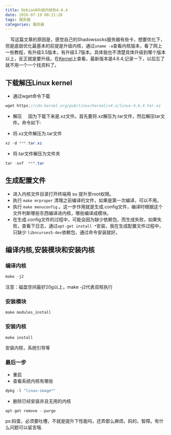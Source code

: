 ```yaml
---
title: Debian8升级内核到4.6.4
date: 2016-07-19 00:21:28
tags: 服务器
categories: 服务器
---
```


&nbsp;&nbsp;&nbsp;&nbsp;写这篇文章的原因是，感觉自己的Shadowsocks服务器有些卡，想要优化下，但是底层优化最基本的前提是升级内核，通过`uname -a`查看内核版本，看了网上一些教程，有升级3.5版本，有升级3.7版本。具体我也不清楚具体升级到哪个版本以上，反正就是要升级。在[Kernel](https://www.kernel.org/)上查看，最新版本是4.6.4,记录一下，以后忘了就不用一个一个找资料了。<!--more-->

## 下载解压Linux kernel
- 通过wget命令下载

```Java
wget https://cdn.kernel.org/pub/linux/kernel/v4.x/linux-4.6.4.tar.xz
```

- 解压
  &nbsp;&nbsp;&nbsp;&nbsp;因为下载下来是.xz文件。首先要将.xz解压为.tar文件，然后解压tar文件。命令如下:

- 将.xz文件解压为.tar文件

``` Java
xz -d ***.tar.xz
```

- 将.tar文件解压为文件夹

``` Java
tar -xvf  ***.tar
```

## 生成配置文件

- 进入内核文件目录打开终端用 su 提升至root权限。
- 执行 `make mrproper` 清理之前编译的文件，如果是第一次编译，可以不用。
- 执行 `make menuconfig` 。这一步作用就是生成.config文件，编译时根据这个文件判断哪些东西编译进内核，哪些编译成模块。
- 在生成.config文件的过程中，可能会因为缺少依赖包，而生成失败，如果失败，查看下日志，通过`apt-get install *`安装，我在生成配置文件过程中，只缺少 `libncurses5-dev`依赖包，通过命令安装就好。

## 编译内核,安装模块和安装内核

### 编译内核
``` Java
make -j2
```
注意：磁盘空间最好20g以上，make -j2代表双核执行
### 安装模块
```Java
make modules_install
```
### 安装内核
```Java
make install
```
安装内核，系统引导等
### 最后一步
- 重启
- 查看系统内核有哪些

```Java
dpkg -l "linux-image*"
```
- 删除已经安装并且无用的内核

```Java
apt-get remove --purge
```
ps:妈蛋，必须要吐槽，不就是提升下性能吗，还弄那么麻烦。妈的，智障。有什么问题可以留言哦.
